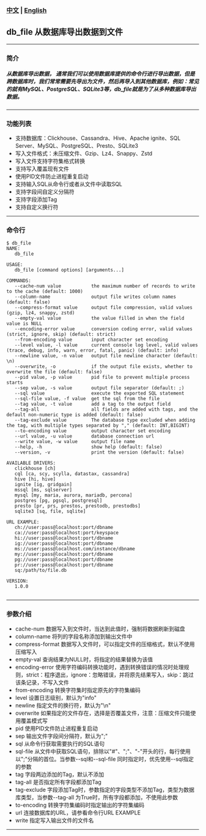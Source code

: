 ### [中文](https://github.com/soliangxin/db_file/blob/master/README.md)  |  [English](https://github.com/soliangxin/db_file/blob/master/doc/README_EN.md)
## db_file 从数据库导出数据到文件
---

### 简介 
##### 从数据库导出数据， 通常我们可以使用数据库提供的命令行进行导出数据，但是跨数据库时，我们常常需要先导出为文件，然后再导入到其他数据库，例如：常见的就有MySQL、PostgreSQL、SQLite3等，db_file就是为了从多种数据库导出数据。


---
### 功能列表
- 支持数据库：Clickhouse、Cassandra、Hive、Apache ignite、SQL Server、MySQL、PostgreSQL、Presto、SQLite3
- 写入文件格式：未压缩文件、Gzip、Lz4、Snappy、Zstd
- 写入文件支持字符集格式转换
- 支持写入覆盖现有文件
- 使用PID文件防止进程重复启动
- 支持输入SQL从命令行或者从文件中读取SQL
- 支持字段间自定义分隔符
- 支持字段添加Tag
- 支持自定义换行符

---

### 命令行
```
$ db_file 
NAME:
   db_file

USAGE:
   db_file [command options] [arguments...]
   
COMMANDS:
   --cache-num value           the maximum number of records to write to the cache (default: 1000)
   --column-name               output file writes column names (default: false)
   --compress-format value     output file compression, valid values (gzip, lz4, snappy, zstd)
   --empty-val value           the value filled in when the field value is NULL
   --encoding-error value      conversion coding error, valid values (strict, ignore, skip) (default: strict)
   --from-encoding value       input character set encoding
   --level value, -l value     current console log level, valid values (trace, debug, info, warn, error, fatal, panic) (default: info)
   --newline value, -n value   output file newline character (default: \n)
   --overwrite, -o             if the output file exists, whether to overwrite the file (default: false)
   --pid value, -p value       pid file to prevent multiple process starts
   --sep value, -s value       output file separator (default: ;)
   --sql value                 execute the exported SQL statement
   --sql-file value, -f value  get the sql from the file
   --tag value, -t value       add a tag to the output field
   --tag-all                   all fields are added with tags, and the default non-numeric type is added (default: false)
   --tag-exclude value         The database type excluded when adding the tag, with multiple types separated by "," (default: INT,BIGINT)
   --to-encoding value         output character set encoding
   --url value, -u value       database connection url
   --write value, -w value     output file name
   --help, -h                  show help (default: false)
   --version, -v               print the version (default: false)
   
AVAILABLE DRIVERS:
   clickhouse [ch]
   cql [ca, scy, scylla, datastax, cassandra]
   hive [hi, hive]
   ignite [ig, gridgain]
   mssql [ms, sqlserver]
   mysql [my, maria, aurora, mariadb, percona]
   postgres [pg, pgsql, postgresql]
   presto [pr, prs, prestos, prestodb, prestodbs]
   sqlite3 [sq, file, sqlite]

URL EXAMPLE:
   ch://user:pass@localhost:port/dbname
   ca://user:pass@localhost:port/keyspace
   hi://user:pass@localhost:port/dbname
   ig://user:pass@localhost:port/dbname
   ms://user:pass@localhost.com/instance/dbname
   my://user:pass@localhost:port/dbname
   pg://user:pass@localhost:port/dbname
   pr://user:pass@localhost:port/dbname
   sq:/path/to/file.db

VERSION:
   1.0.0
   
```

---

### 参数介绍
- cache-num 数据写入到文件时，当达到此值时，强制将数据刷新到磁盘
- column-name 将列的字段名称添加到输出文件中
- compress-format 数据写入文件时，可以指定文件的压缩格式，默认不使用压缩写入
- empty-val 查询结果为NULL时，将指定的结果替换为该值
- encoding-error 使用字符编码转换功能时，遇到转换错误的情况时处理规则，strict：程序退出，ignore：忽略错误，并将原先结果写入，skip：跳过该条记录，不写入文件
- from-encoding 转换字符集时指定原先的字符集编码
- level 设置日志级别，默认为"info"
- newline 指定文件的换行符，默认为"\n"
- overwrite 如果指定的文件存在，选择是否覆盖文件，注意：压缩文件只能使用覆盖模式写
- pid 使用PID文件防止进程重复启动
- sep 输出文件字段间分隔符，默认为";"
- sql 从命令行获取需要执行的SQL语句
- sql-file 从文件中获取SQL语句，排除以"#"、";"、"-"开头的行，每行使用以";"分隔的首位。当参数--sql和--sql-file 同时指定时，优先使用--sql指定的参数
- tag 字段两边添加的Tag，默认不添加
- tag-all 是否指定所有字段都添加Tag
- tag-exclude 字段添加Tag时，参数指定的字段类型不添加Tag，类型为数据库类型，当参数--tag-all 为True时，所有字段都添加，不使用此参数
- to-encoding 转换字符集编码时指定输出的字符集编码
- url 连接数据库的URL，请参看命令行URL EXAMPLE
- write 指定写入输出文件的文件名
---
